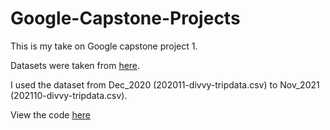 # Google-Capstone-Projects
This is my take on Google capstone project 1.

Datasets were taken from <a href="https://divvy-tripdata.s3.amazonaws.com/index.html"> here</a>.

I used the dataset from Dec_2020 (202011-divvy-tripdata.csv) to Nov_2021 (202110-divvy-tripdata.csv).

View the code <a href= "https://rpubs.com/xplict/851172"> here</a>
